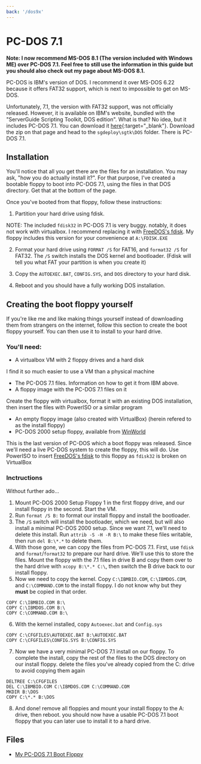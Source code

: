 ```yaml
---
back: '/dos9x'
---
```

# PC-DOS 7.1

**Note: I now recommend MS-DOS 8.1 (The version included with Windows ME) over PC-DOS 7.1. Feel free to still use the information in this guide but you should also check out my page about MS-DOS 8.1.**

PC-DOS is IBM's version of DOS. I recommend it over MS-DOS 6.22 because it offers
FAT32 support, which is next to impossible to get on MS-DOS.

Unfortunately, 7.1, the version with FAT32 support, was not officially released.
 However, it is available on IBM's website, bundled with the
 "ServerGuide Scripting Toolkit, DOS edition". What is that? No idea, but it includes PC-DOS 7.1.
 You can download it [here](https://www.ibm.com/support/pages/ibm-serverguide-scripting-toolkit-dos-edition-version-1307){:target="_blank"}.
 Download the zip on that page and head to the `sgdeploy\sgtk\DOS` folder. There is PC-DOS 7.1.

## Installation
 You'll notice that all you get there are the files for an installation. You may ask,
 "how you do actually install it?". For that purpose, I've created a bootable floppy
 to boot into PC-DOS 7.1, using the files in that DOS directory. Get that at the bottom of the page.

 Once you've booted from that floppy, follow these instructions:
1. Partition your hard drive using fdisk.

NOTE: The included `fdisk32` in PC-DOS 7.1 is very buggy.
notably, it does not work with virtualbox. I recommend replacing it with [FreeDOS's fdisk](https://www.ibiblio.org/pub/micro/pc-stuff/freedos/files/repositories/latest/base/fdisk.zip).
My floppy includes this version for your convenience at `A:\FDISK.EXE`

2. Format your hard drive using `FORMAT /S` for FAT16, and `format32 /S` for FAT32.
The `/S` switch installs the DOS kernel and bootloader.
(Fdisk will tell you what FAT your partition is when you create it)

3. Copy the `AUTOEXEC.BAT`, `CONFIG.SYS`, and `DOS` directory to your hard disk.

4. Reboot and you should have a fully working DOS installation.

## Creating the boot floppy yourself
If you're like me and like making things yourself instead of downloading them from strangers on the internet,
follow this section to create the boot floppy yourself. You can then use it to install to your hard drive.

### You'll need:
- A virtualbox VM with 2 floppy drives and a hard disk

I find it so much easier to use a VM than a physical machine

- The PC-DOS 7.1 files. Information on how to get it from IBM above.
- A floppy image with the PC-DOS 7.1 files on it

Create the floppy with virtualbox, format it with an existing DOS installation,
then insert the files with PowerISO or a similar program
- An empty floppy image (also created with VirtualBox) (herein refered to as the install floppy)
- PC-DOS 2000 setup floppy, available from [WinWorld](https://winworldpc.com/download/c397c387-2b67-c2a4-0611-c3a6e280947e)

This is the last version of PC-DOS which a boot floppy was released. Since we'll need a live PC-DOS system to create the floppy,
this will do. Use PowerISO to insert [FreeDOS's fdisk](https://www.ibiblio.org/pub/micro/pc-stuff/freedos/files/repositories/latest/base/fdisk.zip)
to this floppy as `fdisk32` is broken on VirtualBox

### Inctructions
Without further ado...
1. Mount PC-DOS 2000 Setup Floppy 1 in the first floppy drive, and our install floppy in the second.
Start the VM.
2. Run `format /S B:` to format our install floppy and install the bootloader.
3. The `/S` switch will install the bootloader, which we need, but will also install a minimal PC-DOS 2000 setup.
Since we want 7.1, we'll need to delete this install. Run `attrib -S -H -R B:\`
to make these files writable, then run `del B:\*.*` to delete them.
4. With those gone, we can copy the files from PC-DOS 7.1. First, use `fdisk` and `format`/`format32`
to prepare our hard drive. We'll use this to store the files. Mount the floppy
 with the 7.1 files in drive B and copy them over to the hard drive with `xcopy B:\*.* C:\`,
  then switch the B drive back to our install floppy.
5. Now we need to copy the kernel. Copy `C:\IBMBIO.COM`, `C:\IBMDOS.COM`, and `C:\COMMAND.COM`
to the install floppy. I do not know why but they **must** be copied in that order.
```
COPY C:\IBMBIO.COM B:\
COPY C:\IBMDOS.COM B:\
COPY C:\COMMAND.COM B:\
```
6. With the kernel installed, copy `Autoexec.bat` and `Config.sys`
```
COPY C:\CFGFILES\AUTOEXEC.BAT B:\AUTOEXEC.BAT
COPY C:\CFGFILES\CONFIG.SYS B:\CONFIG.SYS
```
7. Now we have a very minimal PC-DOS 7.1 install on our floppy. To complete the install,
copy the rest of the files to the DOS directory on our install floppy.
 delete the files you've already copied from the C: drive to avoid copying them again
```
DELTREE C:\CFGFILES
DEL C:\IBMBIO.COM C:\IBMDOS.COM C:\COMMAND.COM
MKDIR B:\DOS
COPY C:\*.* B:\DOS
```
8. And done! remove all floppies and mount your install floppy to the A: drive,
then reboot. you should now have a usable PC-DOS 7.1 boot floppy that you can
later use to install it to a hard drive.
## Files

- [My PC-DOS 7.1 Boot Floppy](https://github.com/elijahr2411/mystuff/blob/main/pcdos71boot.img?raw=true)
